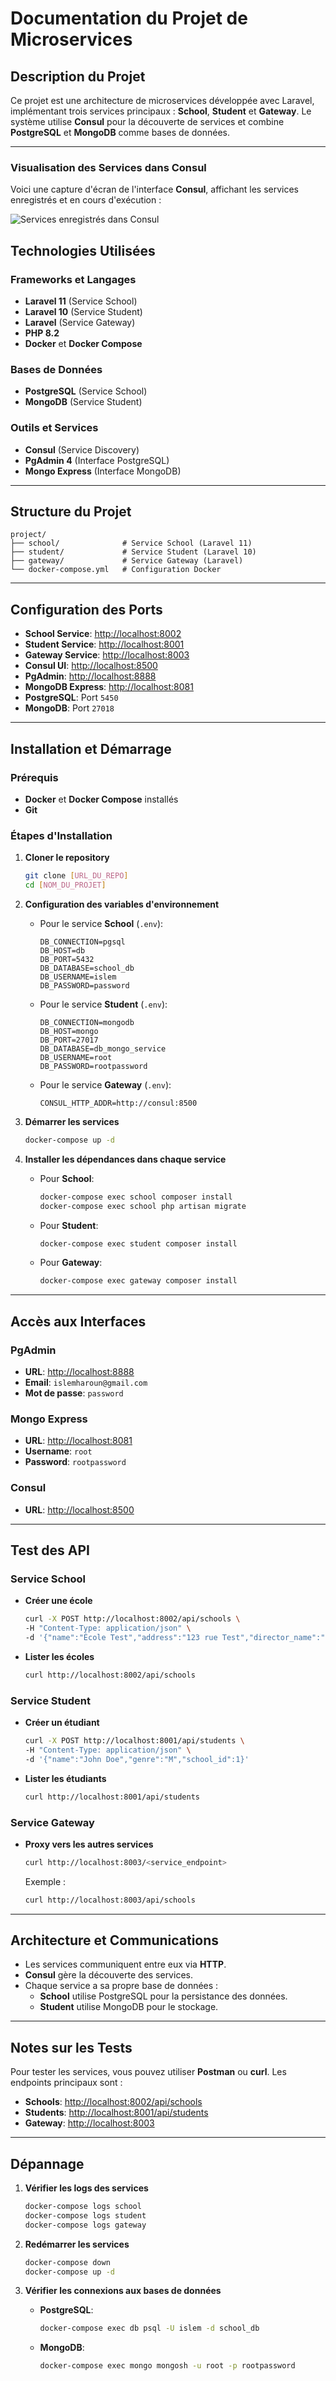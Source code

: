 # Documentation du Projet de Microservices

## Description du Projet
Ce projet est une architecture de microservices développée avec Laravel, implémentant trois services principaux : **School**, **Student** et **Gateway**. Le système utilise **Consul** pour la découverte de services et combine **PostgreSQL** et **MongoDB** comme bases de données.

---

### Visualisation des Services dans Consul

Voici une capture d'écran de l'interface **Consul**, affichant les services enregistrés et en cours d'exécution :

![Services enregistrés dans Consul](./project//screenshots/display_consul_services.png)

## Technologies Utilisées

### Frameworks et Langages
- **Laravel 11** (Service School)
- **Laravel 10** (Service Student)
- **Laravel** (Service Gateway)
- **PHP 8.2**
- **Docker** et **Docker Compose**

### Bases de Données
- **PostgreSQL** (Service School)
- **MongoDB** (Service Student)

### Outils et Services
- **Consul** (Service Discovery)
- **PgAdmin 4** (Interface PostgreSQL)
- **Mongo Express** (Interface MongoDB)

---

## Structure du Projet

```plaintext
project/
├── school/              # Service School (Laravel 11)
├── student/             # Service Student (Laravel 10)
├── gateway/             # Service Gateway (Laravel)
└── docker-compose.yml   # Configuration Docker
```

---

## Configuration des Ports

- **School Service**: [http://localhost:8002](http://localhost:8002)
- **Student Service**: [http://localhost:8001](http://localhost:8001)
- **Gateway Service**: [http://localhost:8003](http://localhost:8003)
- **Consul UI**: [http://localhost:8500](http://localhost:8500)
- **PgAdmin**: [http://localhost:8888](http://localhost:8888)
- **MongoDB Express**: [http://localhost:8081](http://localhost:8081)
- **PostgreSQL**: Port `5450`
- **MongoDB**: Port `27018`

---

## Installation et Démarrage

### Prérequis
- **Docker** et **Docker Compose** installés
- **Git**

### Étapes d'Installation

1. **Cloner le repository**
   ```bash
   git clone [URL_DU_REPO]
   cd [NOM_DU_PROJET]
   ```

2. **Configuration des variables d'environnement**

   - Pour le service **School** (`.env`):
     ```env
     DB_CONNECTION=pgsql
     DB_HOST=db
     DB_PORT=5432
     DB_DATABASE=school_db
     DB_USERNAME=islem
     DB_PASSWORD=password
     ```

   - Pour le service **Student** (`.env`):
     ```env
     DB_CONNECTION=mongodb
     DB_HOST=mongo
     DB_PORT=27017
     DB_DATABASE=db_mongo_service
     DB_USERNAME=root
     DB_PASSWORD=rootpassword
     ```

   - Pour le service **Gateway** (`.env`):
     ```env
     CONSUL_HTTP_ADDR=http://consul:8500
     ```

3. **Démarrer les services**
   ```bash
   docker-compose up -d
   ```

4. **Installer les dépendances dans chaque service**

   - Pour **School**:
     ```bash
     docker-compose exec school composer install
     docker-compose exec school php artisan migrate
     ```

   - Pour **Student**:
     ```bash
     docker-compose exec student composer install
     ```

   - Pour **Gateway**:
     ```bash
     docker-compose exec gateway composer install
     ```

---

## Accès aux Interfaces

### PgAdmin
- **URL**: [http://localhost:8888](http://localhost:8888)
- **Email**: `islemharoun@gmail.com`
- **Mot de passe**: `password`

### Mongo Express
- **URL**: [http://localhost:8081](http://localhost:8081)
- **Username**: `root`
- **Password**: `rootpassword`

### Consul
- **URL**: [http://localhost:8500](http://localhost:8500)

---

## Test des API

### Service School

- **Créer une école**
  ```bash
  curl -X POST http://localhost:8002/api/schools \
  -H "Content-Type: application/json" \
  -d '{"name":"École Test","address":"123 rue Test","director_name":"John Doe"}'
  ```

- **Lister les écoles**
  ```bash
  curl http://localhost:8002/api/schools
  ```

### Service Student

- **Créer un étudiant**
  ```bash
  curl -X POST http://localhost:8001/api/students \
  -H "Content-Type: application/json" \
  -d '{"name":"John Doe","genre":"M","school_id":1}'
  ```

- **Lister les étudiants**
  ```bash
  curl http://localhost:8001/api/students
  ```

### Service Gateway

- **Proxy vers les autres services**
  ```bash
  curl http://localhost:8003/<service_endpoint>
  ```
  Exemple :
  ```bash
  curl http://localhost:8003/api/schools
  ```

---

## Architecture et Communications

- Les services communiquent entre eux via **HTTP**.
- **Consul** gère la découverte des services.
- Chaque service a sa propre base de données :
  - **School** utilise PostgreSQL pour la persistance des données.
  - **Student** utilise MongoDB pour le stockage.

---

## Notes sur les Tests

Pour tester les services, vous pouvez utiliser **Postman** ou **curl**. Les endpoints principaux sont :

- **Schools**: [http://localhost:8002/api/schools](http://localhost:8002/api/schools)
- **Students**: [http://localhost:8001/api/students](http://localhost:8001/api/students)
- **Gateway**: [http://localhost:8003](http://localhost:8003)

---

## Dépannage

1. **Vérifier les logs des services**
   ```bash
   docker-compose logs school
   docker-compose logs student
   docker-compose logs gateway
   ```

2. **Redémarrer les services**
   ```bash
   docker-compose down
   docker-compose up -d
   ```

3. **Vérifier les connexions aux bases de données**

   - **PostgreSQL**:
     ```bash
     docker-compose exec db psql -U islem -d school_db
     ```

   - **MongoDB**:
     ```bash
     docker-compose exec mongo mongosh -u root -p rootpassword
     ```